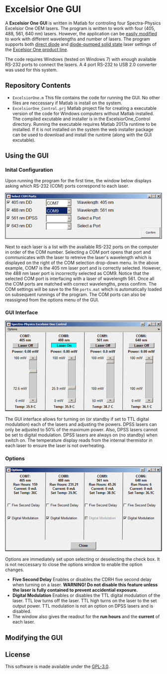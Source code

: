 # Excelsior One GUI
A **Excelsior One GUI** is written in Matlab for controling four Spectra-Physics Excelsior One OEM lasers. The program is written to work with four (405, 488, 561, 640 nm) lasers. However, the application can be [easily modified](README.md#modifying-the-gui) to work with different wavelengths and number of lasers. The program supports both [direct diode](https://en.wikipedia.org/wiki/Laser_diode) and [diode-pumped solid state](https://en.wikipedia.org/wiki/Diode-pumped_solid-state_laser) laser settings of the [Excelsior One product line](http://www.spectra-physics.com/products/cw-lasers/excelsior-one).  

The code requires Windows (tested on Windows 7) with enough available RS-232 ports to connect the lasers. A 4 port RS-232 to USB 2.0 converter was used for this system.  

## Repository Contents
- `ExcelsiorOne.m` This file contains the code for running the GUI. No other files are neccessary if Matlab is install on the system.
- `ExcelsiorOne_Control.prj` Matlab project file for creating a executable version of the code for Windows computers without Matlab installed. The compiled excutable and installer is in the ExcelsiorOne_Control directory. Running the executable requires Matlab 2017a runtime to be installed. If it is not installed on the system the web installer package can be used to download and install the runtime (along with the GUI excutable).   

## Using the GUI
### Inital Configuration
Upon running the program for the first time, the window below displays asking which RS-232 (COM) ports correspond to each laser. 

![Port Selection](/Images/Ports.png)

Next to each laser is a list with the available RS-232 ports on the computer in order of the COM number. Selecting a COM port opens that port and communicates with the laser to retreive the laser's wavelength which is displayed on the right of the COM selection drop-down menu. In the above example, COM7 is the 405 nm laser port and is correctly selected. However, the 488 nm laser port is incorrectly selected as COM9. Notice that the selected COM port is interfacing with a laser of wavelength 561. Once all the COM ports are matched with correct wavelengths, press confirm. The COM settings will be save to the file `ports.mat` which is automatically loaded on subsequent runnings of the program. The COM ports can also be reassigned from the options menu of the GUI. 

### GUI Interface

![GUI Interface](/Images/GUI.png)

The GUI interface allows for turning on (or standby if set to TTL digital modulation) each of the lasers and adjusting the powers. DPSS lasers can only be adjusted to 50% of the maximum power. Also, DPSS lasers cannot be set to digital modulation. DPSS lasers are always on (no standby) when switch on. The temperature display reads from the internal thermistor in each laser to ensure the laser is not overheating. 

### Options

![Options Menu](/Images/Options.png)

Options are immediately set upon selecting or deselecting the check box. It is not neccessary to close the options window to enable the option changes. 
- **Five Second Delay** Enables or disables the CDRH five second delay when turning on a laser. **WARNING! Do not disable this feature unless the laser is fully contained to prevent accidential exposure.** 
- **Digital Modulation** Enables or disables the TTL digital modulation of the laser. TTL low turns off the laser. TTL high turns on the laser to the set output power. TTL modulation is not an option on DPSS lasers and is disabled. 
- The window also gives the readout for the **run hours** and the **current** of each laser.

## Modifying the GUI

## License
This software is made available under the [GPL-3.0](LICENSE). 
